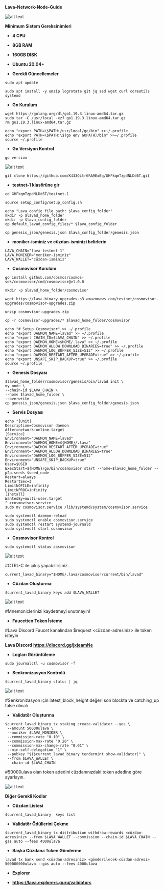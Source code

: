 **Lava-Network-Node-Guide**


![alt text](https://i.hizliresim.com/e5qbrvl.png)


**Minimum Sistem Gereksinimleri**

- **4 CPU**
- **8GB RAM**
- **160GB DISK**
- **Ubuntu 20.04+**


- **Gerekli Güncellemeler**

```
sudo apt update
```

```
sudo apt install -y unzip logrotate git jq sed wget curl coreutils systemd
```

- **Go Kurulum**

```
wget https://golang.org/dl/go1.19.3.linux-amd64.tar.gz
sudo tar -C /usr/local -xzf go1.19.3.linux-amd64.tar.gz
rm go1.19.3.linux-amd64.tar.gz
```

```
echo "export PATH=\$PATH:/usr/local/go/bin" >>~/.profile
echo "export PATH=\$PATH:\$(go env GOPATH)/bin" >>~/.profile
source ~/.profile
```
- **Go Versiyon Kontrol**

```
go version
```

![alt text](https://i.hizliresim.com/pj9i0oz.png)

```
git clone https://github.com/K433QLtr6RA9ExEq/GHFkqmTzpdNLDd6T.git
```
- **testnet-1 klasörüne gir**

```
cd GHFkqmTzpdNLDd6T/testnet-1
```

```
source setup_config/setup_config.sh
```

```
echo "Lava config file path: $lava_config_folder"
mkdir -p $lavad_home_folder
mkdir -p $lava_config_folder
cp default_lavad_config_files/* $lava_config_folder
```

```
cp genesis_json/genesis.json $lava_config_folder/genesis.json
```

- **moniker-isminiz ve cüzdan-isminizi belirlerin**

```
LAVA_CHAIN="lava-testnet-1"
LAVA_MONIKER="moniker-isminiz"
LAVA_WALLET="cüzdan-isminiz"
```

- **Cosmovisor Kurulum**

```
go install github.com/cosmos/cosmos-sdk/cosmovisor/cmd/cosmovisor@v1.0.0
```

```
mkdir -p $lavad_home_folder/cosmovisor
```

```
wget https://lava-binary-upgrades.s3.amazonaws.com/testnet/cosmovisor-upgrades/cosmovisor-upgrades.zip
```

```
unzip cosmovisor-upgrades.zip
```

```
cp -r cosmovisor-upgrades/* $lavad_home_folder/cosmovisor
```

```
echo "# Setup Cosmovisor" >> ~/.profile
echo "export DAEMON_NAME=lavad" >> ~/.profile
echo "export CHAIN_ID=$LAVA_CHAIN" >> ~/.profile
echo "export DAEMON_HOME=$HOME/.lava" >> ~/.profile
echo "export DAEMON_ALLOW_DOWNLOAD_BINARIES=true" >> ~/.profile
echo "export DAEMON_LOG_BUFFER_SIZE=512" >> ~/.profile
echo "export DAEMON_RESTART_AFTER_UPGRADE=true" >> ~/.profile
echo "export UNSAFE_SKIP_BACKUP=true" >> ~/.profile
source ~/.profile
```

- **Genesis Dosyası**

```
$lavad_home_folder/cosmovisor/genesis/bin/lavad init \
my-node \
--chain-id $LAVA_CHAIN \
--home $lavad_home_folder \
--overwrite
cp genesis_json/genesis.json $lava_config_folder/genesis.json
```

- **Servis Dosyası**

```
echo "[Unit]
Description=Cosmovisor daemon
After=network-online.target
[Service]
Environment="DAEMON_NAME=lavad"
Environment="DAEMON_HOME=${HOME}/.lava"
Environment="DAEMON_RESTART_AFTER_UPGRADE=true"
Environment="DAEMON_ALLOW_DOWNLOAD_BINARIES=true"
Environment="DAEMON_LOG_BUFFER_SIZE=512"
Environment="UNSAFE_SKIP_BACKUP=true"
User=$USER
ExecStart=${HOME}/go/bin/cosmovisor start --home=$lavad_home_folder --p2p.seeds $seed_node
Restart=always
RestartSec=3
LimitNOFILE=infinity
LimitNPROC=infinity
[Install]
WantedBy=multi-user.target
" >cosmovisor.service
sudo mv cosmovisor.service /lib/systemd/system/cosmovisor.service
```

```
sudo systemctl daemon-reload
sudo systemctl enable cosmovisor.service
sudo systemctl restart systemd-journald
sudo systemctl start cosmovisor
```

- **Cosmovisor Kontrol**

```
sudo systemctl status cosmovisor
```
![alt text](https://i.hizliresim.com/244l24v.png)

#CTRL-C ile çıkış yapabilirsiniz.

```
current_lavad_binary="$HOME/.lava/cosmovisor/current/bin/lavad"
```

- **Cüzdan Oluşturma**

```
$current_lavad_binary keys add $LAVA_WALLET
```
![alt text](https://i.hizliresim.com/5mo36qz.png)

#Mnemoniclerinizi kaydetmeyi unutmayın!

- **Faucetten Token İsteme**

#Lava Discord Faucet kanalından $request <cüzdan-adresiniz> ile token isteyin

**Lava Discord**  **https://discord.gg/jxjeamNe**

- **Logları Görüntüleme**

```
sudo journalctl -u cosmovisor -f
```

- **Senkronizasyon Kontrolü**

```
$current_lavad_binary status | jq
```
![alt text](https://i.hizliresim.com/rkbg500.png)

#Senkronizasyon için latest_block_height değeri son blockta ve catching_up false olmalı

- **Validatör Oluşturma**

```
$current_lavad_binary tx staking create-validator --yes \
 --amount 50000ulava \
 --moniker $LAVA_MONIKER \
 --commission-rate "0.10" \
 --commission-max-rate "0.20" \
 --commission-max-change-rate "0.01" \
 --min-self-delegation "1" \
 --pubkey "$($current_lavad_binary tendermint show-validator)" \
 --from $LAVA_WALLET \
 --chain-id $LAVA_CHAIN
```

#50000ulava olan token adedini cüzdanınızdaki token adedine göre ayarlayın.


![alt text](https://i.hizliresim.com/46e18mw.png)


**Diğer Gerekli Kodlar**


- **Cüzdan Listesi**

```
$current_lavad_binary  keys list
```

- **Validatör Ödüllerini Çekme**

```
$current_lavad_binary tx distribution withdraw-rewards <cüzdan-adresiniz> --from $LAVA_WALLET --commission --chain-id $LAVA_CHAIN --gas auto --fees 4000ulava
```

- **Başka Cüzdana Token Gönderme**

```
lavad tx bank send <cüzdan-adresiniz> <gönderilecek-cüzdan-adresi> 500000000ulava --gas auto --fees 4000ulava
```

- **Explorer**

- **https://lava.explorers.guru/validators**







